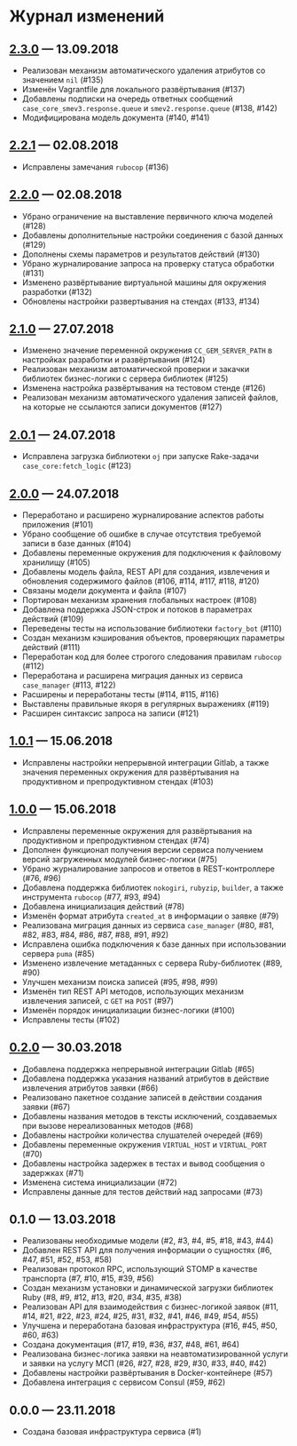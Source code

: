 # Журнал изменений

## [2.3.0] — 13.09.2018

-   Реализован механизм автоматического удаления атрибутов со значением `nil`
    (#135)
-   Изменён Vagrantfile для локального развёртывания (#137)
-   Добавлены подписки на очередь ответных сообщений
    `case_core_smev3.response.queue` и `smev2.response.queue` (#138, #142)
-   Модифицирована модель документа (#140, #141)

## [2.2.1] — 02.08.2018

-   Исправлены замечания `rubocop` (#136)

## [2.2.0] — 02.08.2018

-   Убрано ограничение на выставление первичного ключа моделей (#128)
-   Добавлены дополнительные настройки соединения с базой данных (#129)
-   Дополнены схемы параметров и результатов действий (#130)
-   Убрано журналирование запроса на проверку статуса обработки (#131)
-   Изменено развёртывание виртуальной машины для окружения разработки (#132)
-   Обновлены настройки развертывания на стендах (#133, #134)

## [2.1.0] — 27.07.2018

-   Изменено значение переменной окружения `CC_GEM_SERVER_PATH` в настройках
    разработки и развёртывания (#124)
-   Реализован механизм автоматической проверки и закачки библиотек
    бизнес-логики с сервера библиотек (#125)
-   Изменена настройка развёртывания на тестовом стенде (#126)
-   Реализован механизм автоматического удаления записей файлов, на которые не
    ссылаются записи документов (#127)

## [2.0.1] — 24.07.2018

-   Исправлена загрузка библиотеки `oj` при запуске Rake-задачи
    `case_core:fetch_logic` (#123)

## [2.0.0] — 24.07.2018

-   Переработано и расширено журналирование аспектов работы приложения (#101)
-   Убрано сообщение об ошибке в случае отсутствия требуемой записи в базе
    данных (#104)
-   Добавлены переменные окружения для подключения к файловому хранилищу (#105)
-   Добавлены модель файла, REST API для создания, извлечения и
    обновления содержимого файлов (#106, #114, #117, #118, #120)
-   Связаны модели документа и файла (#107)
-   Портирован механизм хранения глобальных настроек (#108)
-   Добавлена поддержка JSON-строк и потоков в параметрах действий (#109)
-   Переведены тесты на использование библиотеки `factory_bot` (#110)
-   Создан механизм кэширования объектов, проверяющих параметры действий (#111)
-   Переработан код для более строгого следования правилам `rubocop` (#112)
-   Переработана и расширена миграция данных из сервиса `case_manager` (#113,
    #122)
-   Расширены и переработаны тесты (#114, #115, #116)
-   Выставлены правильные якоря в регулярных выражениях (#119)
-   Расширен синтаксис запроса на записи (#121)

## [1.0.1] — 15.06.2018

-   Исправлены настройки непрерывной интеграции Gitlab, а также значения
    переменных окружения для развёртывания на продуктивном и препродуктивном
    стендах (#103)

## [1.0.0] — 15.06.2018

-   Исправлены переменные окружения для развёртывания на продуктивном и
    препродуктивном стендах (#74)
-   Дополнен функционал получения версии сервиса получением версий загруженных
    модулей бизнес-логики (#75)
-   Убрано журналирование запросов и ответов в REST-контроллере (#76, #96)
-   Добавлена поддержка библиотек `nokogiri`, `rubyzip`, `builder`, а также
    инструмента `rubocop` (#77, #93, #94)
-   Добавлена инициализация действий (#78)
-   Изменён формат атрибута `created_at` в информации о заявке (#79)
-   Реализована миграция данных из сервиса `case_manager` (#80, #81, #82, #83,
    #84, #86, #87, #88, #91, #92)
-   Исправлена ошибка подключения к базе данных при использовании сервера
    `puma` (#85)
-   Изменено извлечение метаданных с сервера Ruby-библиотек (#89, #90)
-   Улучшен механизм поиска записей (#95, #98, #99)
-   Изменён тип REST API методов, использующих механизм извлечения записей, с
    `GET` на `POST` (#97)
-   Изменён порядок инициализации бизнес-логики (#100)
-   Исправлены тесты (#102)

## [0.2.0] — 30.03.2018

-   Добавлена поддержка непрерывной интеграции Gitlab (#65)
-   Добавлена поддержка указания названий атрибутов в действие извлечения
    атрибутов заявки (#66)
-   Реализовано пакетное создание записей в действии создания заявки (#67)
-   Добавлены названия методов в тексты исключений, создаваемых при вызове
    нереализованных методов (#68)
-   Добавлены настройки количества слушателей очередей (#69)
-   Добавлены переменные окружения `VIRTUAL_HOST` и `VIRTUAL_PORT` (#70)
-   Добавлены настройка задержек в тестах и вывод сообщения о задержках (#71)
-   Изменена система инициализации (#72)
-   Исправлены данные для тестов действий над запросами (#73)

## 0.1.0 — 13.03.2018

-   Реализованы необходимые модели (#2, #3, #4, #5, #18, #43, #44)
-   Добавлен REST API для получения информации о сущностях (#6, #47, #51, #52,
    #53, #58)
-   Реализован протокол RPC, использующий STOMP в качестве транспорта (#7, #10,
    #15, #39, #56)
-   Создан механизм установки и динамической загрузки библиотек Ruby (#8, #9,
    #12, #13, #20, #34, #35, #38)
-   Реализован API для взаимодействия с бизнес-логикой заявок (#11, #14, #21,
    #22, #23, #24, #25, #31, #32, #41, #46, #49, #54, #55)
-   Улучшена и переработана базовая инфраструктура (#16, #45, #50, #60, #63)
-   Создана документация (#17, #19, #36, #37, #48, #61, #64)
-   Реализована бизнес-логика заявки на неавтоматизированной услуги и заявки на
    услугу МСП (#26, #27, #28, #29, #30, #33, #40, #42)
-   Добавлены настройки развёртывания в Docker-контейнере (#57)
-   Добавлена интеграция с сервисом Consul (#59, #62)

## 0.0.0 — 23.11.2018

-   Создана базовая инфраструктура сервиса (#1)

[2.3.0]: http://gitlab.it.vm/microservices/case_core/compare/2.2.1...2.3.0
[2.2.1]: http://gitlab.it.vm/microservices/case_core/compare/2.2.0...2.2.1
[2.2.0]: http://gitlab.it.vm/microservices/case_core/compare/2.1.0...2.2.0
[2.1.0]: http://gitlab.it.vm/microservices/case_core/compare/2.0.1...2.1.0
[2.0.1]: http://gitlab.it.vm/microservices/case_core/compare/2.0.0...2.0.1
[2.0.0]: http://gitlab.it.vm/microservices/case_core/compare/1.0.1...2.0.0
[1.0.1]: http://gitlab.it.vm/microservices/case_core/compare/1.0.0...1.0.1
[1.0.0]: http://gitlab.it.vm/microservices/case_core/compare/0.2.0...1.0.0
[0.2.0]: http://gitlab.it.vm/microservices/case_core/compare/0.1.0...0.2.0
[0.1.0]: http://gitlab.it.vm/microservices/case_core/compare/a6ec92ba0992843fefc765032871239ed5e139a9...0.1.0
